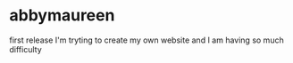 # abbymaureen
first release
I'm tryting to create my own website and I am having so much difficulty
